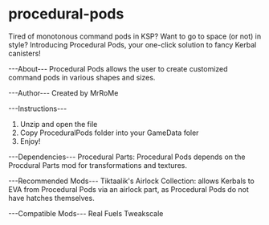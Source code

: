 # procedural-pods
Tired of monotonous command pods in KSP? Want to go to space (or not) in style? Introducing Procedural Pods, your one-click solution to fancy Kerbal canisters!

---About---
Procedural Pods allows the user to create customized command pods in various shapes and sizes.

---Author---
Created by MrRoMe

---Instructions---
1. Unzip and open the file
2. Copy ProceduralPods folder into your GameData foler
3. Enjoy!

---Dependencies---
Procedural Parts: Procedural Pods depends on the Procdural Parts mod for transformations and textures.

---Recommended Mods---
Tiktaalik's Airlock Collection: allows Kerbals to EVA from Procedural Pods via an airlock part, as Procedural Pods do not have hatches themselves.

---Compatible Mods---
Real Fuels
Tweakscale
